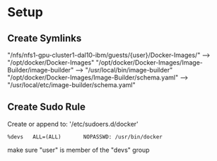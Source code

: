 # Setup

## Create Symlinks
"/nfs/nfs1-gpu-cluster1-dal10-ibm/guests/{user}/Docker-Images/" --> "/opt/docker/Docker-Images"
"/opt/docker/Docker-Images/Image-Builder/image-builder" --> "/usr/local/bin/image-builder"
"/opt/docker/Docker-Images/Image-Builder/schema.yaml" --> "/usr/local/etc/image-builder/schema.yaml"

## Create Sudo Rule

Create or append to: '/etc/sudoers.d/docker'
    
    %devs   ALL=(ALL)       NOPASSWD: /usr/bin/docker

make sure "user" is member of the "devs" group